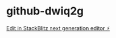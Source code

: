 # github-dwiq2g

[Edit in StackBlitz next generation editor ⚡️](https://stackblitz.com/~/github.com/serviceendpoints/github-dwiq2g)